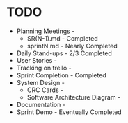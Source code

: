 # TODO
* Planning Meetings - 
  * SR(N-1).md - Completed 
  * sprintN.md - Nearly Completed
* Daily Stand-ups - 2/3 Completed
* User Stories - 
* Tracking on trello - 
* Sprint Completion - Completed
* System Design - 
  * CRC Cards -
  * Software Architecture Diagram - 
* Documentation - 
* Sprint Demo - Eventually Completed
